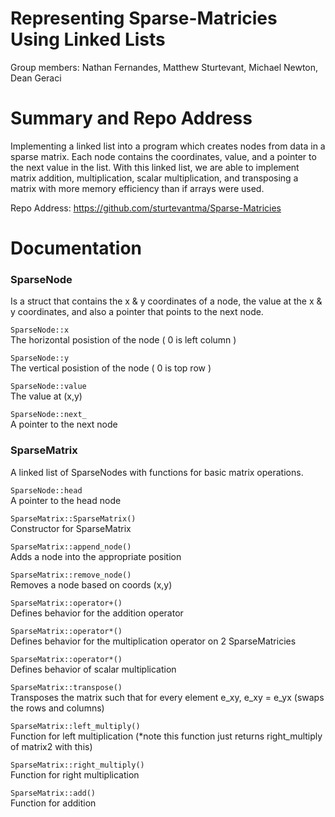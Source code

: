 # Representing Sparse-Matricies Using Linked Lists

Group members:
Nathan Fernandes,
Matthew Sturtevant,
Michael Newton,
Dean Geraci

# Summary and Repo Address

Implementing a linked list into a program which creates nodes from data in a sparse matrix. Each node contains the coordinates, value,
and a pointer to the next value in the list. With this linked list, we are able to implement matrix addition, multiplication,
scalar multiplication, and transposing a matrix with more memory efficiency than if arrays were used.

Repo Address: https://github.com/sturtevantma/Sparse-Matricies

# Documentation

### SparseNode
Is a struct that contains the x & y coordinates of a node, the value at the x & y coordinates, and also a pointer that points to the next node.

`SparseNode::x`  
The horizontal posistion of the node ( 0 is left column )

`SparseNode::y`  
The vertical posistion of the node ( 0 is top row )

`SparseNode::value`  
The value at (x,y)

`SparseNode::next_`  
A pointer to the next node

### SparseMatrix
A linked list of SparseNodes with functions for basic matrix operations.

`SparseNode::head`  
A pointer to the head node

`SparseMatrix::SparseMatrix()`  
Constructor for SparseMatrix

`SparseMatrix::append_node()`  
Adds a node into the appropriate position

`SparseMatrix::remove_node()`  
Removes a node based on coords (x,y)

`SparseMatrix::operator+()`  
Defines behavior for the addition operator

`SparseMatrix::operator*()`  
Defines behavior for the multiplication operator on 2 SparseMatricies

`SparseMatrix::operator*()`  
Defines behavior of scalar multiplication

`SparseMatrix::transpose()`  
Transposes the matrix such that for every element e_xy, e_xy = e_yx (swaps the rows and columns)

`SparseMatrix::left_multiply()`  
Function for left multiplication (*note this function just returns right_multiply of matrix2 with this)

`SparseMatrix::right_multiply()`  
Function for right multiplication

`SparseMatrix::add()`  
Function for addition
